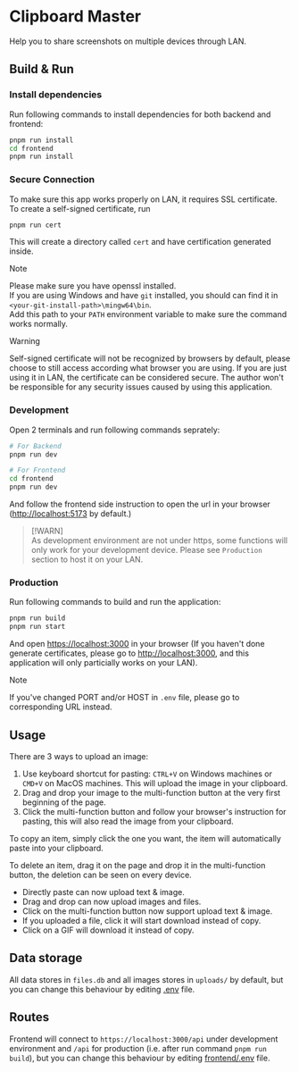 # Clipboard Master
Help you to share screenshots on multiple devices through LAN.

## Build & Run

### Install dependencies
Run following commands to install dependencies for both backend and frontend:

```sh
pnpm run install
cd frontend
pnpm run install
```

### Secure Connection
To make sure this app works properly on LAN, it requires SSL certificate.  
To create a self-signed certificate, run
```sh
pnpm run cert
```
This will create a directory called `cert` and have certification generated inside.
> [!NOTE]  
> Please make sure you have openssl installed.  
> If you are using Windows and have `git` installed, you should can find it in `<your-git-install-path>\mingw64\bin`.  
> Add this path to your `PATH` environment variable to make sure the command works normally.

> [!WARNING]  
> Self-signed certificate will not be recognized by browsers by default, please choose to still access according what browser you are using. If you are just using it in LAN, the certificate can be considered secure. The author won't be responsible for any security issues caused by using this application.

### Development
Open 2 terminals and run following commands seprately:
```sh
# For Backend
pnpm run dev
```

```sh
# For Frontend
cd frontend
pnpm run dev
```

And follow the frontend side instruction to open the url in your browser ([http://localhost:5173](http://localhost:5173) by default.)

> [!WARN]  
> As development environment are not under https, some functions will only work for your development device. Please see `Production` section to host it on your LAN.

### Production
Run following commands to build and run the application:
```sh
pnpm run build
pnpm run start
```

And open [https://localhost:3000](https://localhost:3000) in your browser (If you haven't done generate certificates, please go to [http://localhost:3000](http://localhost:3000), and this application will only particially works on your LAN).

> [!NOTE]  
> If you've changed PORT and/or HOST in `.env` file, please go to corresponding URL instead.

## Usage

There are 3 ways to upload an image:
1. Use keyboard shortcut for pasting: `CTRL+V` on Windows machines or `CMD+V` on MacOS machines. This will upload the image in your clipboard.
2. Drag and drop your image to the multi-function button at the very first beginning of the page.
3. Click the multi-function button and follow your browser's instruction for pasting, this will also read the image from your clipboard.
  
To copy an item, simply click the one you want, the item will automatically paste into your clipboard.  
  
To delete an item, drag it on the page and drop it in the multi-function button, the deletion can be seen on every device.

* Directly paste can now upload text & image.
* Drag and drop can now upload images and files.
* Click on the multi-function button now support upload text & image.
* If you uploaded a file, click it will start download instead of copy.
* Click on a GIF will download it instead of copy.

## Data storage
All data stores in `files.db` and all images stores in `uploads/` by default, but you can change this behaviour by editing [.env](./.env) file.

## Routes
Frontend will connect to `https://localhost:3000/api` under development environment and `/api` for production (i.e. after run command `pnpm run build`), but you can change this behaviour by editing [frontend/.env](./frontend/.env) file.